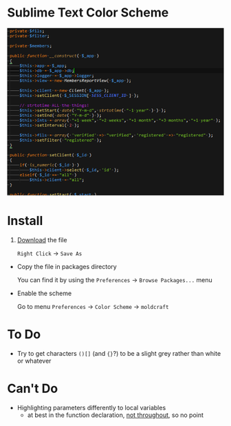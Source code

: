 Sublime Text Color Scheme
===

![Screenshot](screenshot.png)

# Install

1. [Download](https://raw.githubusercontent.com/moldcraft/colour-scheme/master/sublime-text/moldcraft.tmTheme) the file

    `Right Click` -> `Save As`
* Copy the file in packages directory

    You can find it by using the `Preferences` -> `Browse Packages...` menu
* Enable the scheme

    Go to menu `Preferences` -> `Color Scheme` -> `moldcraft`

# To Do

* Try to get characters `()[]` (and `{}`?) to be a slight grey rather than white or whatever

# Can't Do

* Highlighting parameters differently to local variables
  * at best in the function declaration, [not throughout](http://www.sublimetext.com/forum/viewtopic.php?f=2&t=11632), so no point
